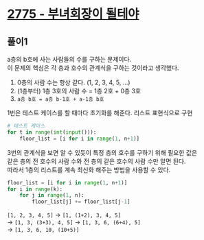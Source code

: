 # [2775 - 부녀회장이 될테야](https://www.acmicpc.net/problem/2775)


## 풀이1
a층의 b호에 사는 사람들의 수를 구하는 문제이다.\
이 문제의 핵심은 각 층과 호수의 관계식을 구하는 것이라고 생각했다.
1. 0층의 사람 수는 항상 같다. (1, 2, 3, 4, 5, ...)
2. (1층부터) 1층 3호의 사람 수 = 1층 2호 + 0층 3호
3. `a층 b호 = a층 b-1호 + a-1층 b호`

1번은 테스트 케이스를 할 때마다 초기화를 해준다. 리스트 표현식으로 구현
```python
# 테스트 케이스
for t in range(int(input())):
    floor_list = [i for i in range(1, n+1)]
```

3번의 관계식을 보면 알 수 있듯이 특정 층의 호수를 구하기 위해 필요한 값은\
같은 층의 전 호수의 사람 수와 전 층의 같은 호수의 사람 수만 알면 된다.\
따라서 1층의 리스트를 계속 최신화 해주는 방법을 사용할 수 있다.
```python
floor_list = [i for i in range(1, n+1)]
for i in range(k):
    for j in range(1, n):
        floor_list[j] += floor_list[j-1]
```
`[1, 2, 3, 4, 5]` -> `[1, (1+2), 3, 4, 5]`\
-> `[1, 3, (3+3), 4, 5]` -> `[1, 3, 6, (6+4), 5]`\
-> `[1, 3, 6, 10, (10+5)]`